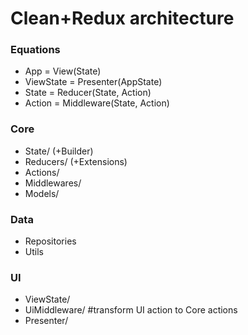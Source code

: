 #  Clean+Redux architecture 

### Equations
- App = View(State)
- ViewState = Presenter(AppState)
- State = Reducer(State, Action)
- Action = Middleware(State, Action)

### Core
- State/ (+Builder)
- Reducers/ (+Extensions)
- Actions/
- Middlewares/
- Models/

### Data
- Repositories
- Utils

### UI
- ViewState/
- UiMiddleware/ #transform UI action to Core actions
- Presenter/
